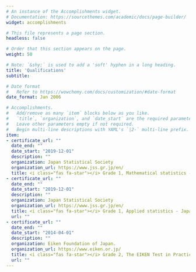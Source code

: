 ```yaml
---
# An instance of the Accomplishments widget.
# Documentation: https://sourcethemes.com/academic/docs/page-builder/
widget: accomplishments

# This file represents a page section.
headless: false

# Order that this section appears on the page.
weight: 50

# Note: `&shy;` is used to add a 'soft' hyphen in a long heading.
title: 'Qualifications'
subtitle:

# Date format
#   Refer to https://wowchemy.com/docs/customization/#date-format
date_format: Jan 2006

# Accomplishments.
#   Add/remove as many `item` blocks below as you like.
#   `title`, `organization`, and `date_start` are the required parameters.
#   Leave other parameters empty if not required.
#   Begin multi-line descriptions with YAML's `|2-` multi-line prefix.
item:
- certificate_url: ""
  date_end: ""
  date_start: "2019-12-01"
  description: ""
  organization: Japan Statistical Society
  organization_url: https://www.jss.gr.jp/en/
  title: <i class="fas fa-star"></i> Grade 1, Mathematical statistics - Japan Statistical Society Certificate.
- certificate_url: ""
  date_end: ""
  date_start: "2019-12-01"
  description: ""
  organization: Japan Statistical Society
  organization_url: https://www.jss.gr.jp/en/
  title: <i class="fas fa-star"></i> Grade 1, Applied statistics - Japan Statistical Society Certificate.
  url: ""
- certificate_url: ""
  date_end: ""
  date_start: "2014-04-01"
  description: ""
  organization: Eiken Foundation of Japan.
  organization_url: https://www.eiken.or.jp/
  title: <i class="fas fa-star"></i> Grade 2, The EIKEN Test in Practical English Proficiency
  url: ""
---
```

